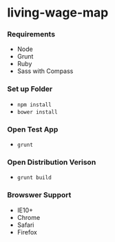 # living-wage-map

### Requirements
- Node
- Grunt
- Ruby
- Sass with Compass

### Set up Folder
- `npm install`
- `bower install`

### Open Test App
- `grunt`

### Open Distribution Verison
- `grunt build`

### Browswer Support
- IE10+
- Chrome
- Safari
- Firefox